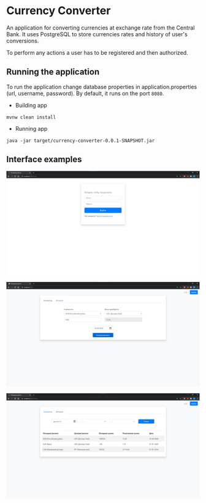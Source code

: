 # Currency Converter

An application for converting currencies at exchange rate from the Central Bank. It uses PostgreSQL to store currencies rates and history of user's conversions.

To perform any actions a user has to be registered and then authorized.

## Running the application
To run the application change database properties in application.properties (url, username, password). By default, it runs on the port `8080`.

- Building app

```
mvnw clean install
```

- Running app
```
java -jar target/currency-converter-0.0.1-SNAPSHOT.jar
```

## Interface examples

![](логин.jpg)

![](конвертер.jpg)

![](история.jpg)
